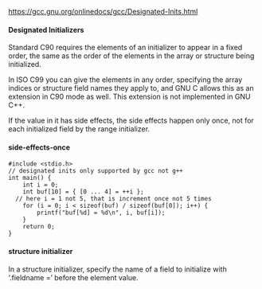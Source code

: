 https://gcc.gnu.org/onlinedocs/gcc/Designated-Inits.html

#### Designated Initializers
Standard C90 requires the elements of an initializer to appear in a fixed order, the same as the order of the elements in the array or structure being initialized.

In ISO C99 you can give the elements in any order, specifying the array indices or structure field names they apply to, and GNU C allows this as an extension in C90 mode as well. This extension is not implemented in GNU C++.

If the value in it has side effects, the side effects happen only once, not for each initialized field by the range initializer.

#### side-effects-once 
```
#include <stdio.h>
// designated inits only supported by gcc not g++
int main() {
	int i = 0;
	int buf[10] = { [0 ... 4] = ++i }; 
  // here i = 1 not 5, that is increment once not 5 times
	for (i = 0; i < sizeof(buf) / sizeof(buf[0]); i++) {
		printf("buf[%d] = %d\n", i, buf[i]);
	}
	return 0;
}
```

#### structure initializer
In a structure initializer, specify the name of a field to initialize with ‘.fieldname =’ before the element value.
